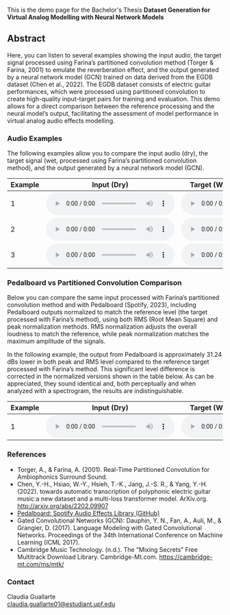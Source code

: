 This is the demo page for the Bachelor's Thesis **Dataset Generation for Virtual Analog Modelling with Neural Network Models**


## Abstract
 Here, you can listen to several examples showing the input audio, the target signal processed using Farina’s partitioned convolution method (Torger & Farina, 2001) to emulate the reverberation effect, and the output generated by a neural network model (GCN) trained on data derived from the EGDB dataset (Chen et al., 2022). The EGDB dataset consists of electric guitar performances, which were processed using partitioned convolution to create high-quality input-target pairs for training and evaluation. This demo allows for a direct comparison between the reference processing and the neural model’s output, facilitating the assessment of model performance in virtual analog audio effects modelling.


### Audio Examples
The following examples allow you to compare the input audio (dry), the target signal (wet, processed using Farina’s partitioned convolution method), and the output generated by a neural network model (GCN).

| Example | Input (Dry) | Target (Wet, Farina's Partitioned) | Model Output |
|---------|-------------|-------------------------|--------------|
| 1 | <audio src="Audio_Examples\inp_44100\01_SaxophoneCloseMic1.wav" controls preload></audio> | <audio src="Audio_Examples\Partitioned_outputs\01_SaxophoneCloseMic1.wav" controls preload></audio> | <audio src="Audio_Examples\Model_outputs\procesado_01_SaxophoneCloseMic1.wav" controls preload></audio> |
| 2 | <audio src="Audio_Examples\inp_44100\2.wav" controls preload></audio> | <audio src="Audio_Examples\Partitioned_outputs\2.wav" controls preload></audio> | <audio src="Audio_Examples\Model_outputs\procesado_2.wav" controls preload></audio> |
| 3 | <audio src="Audio_Examples\inp_44100\10_Piano.wav" controls preload></audio> | <audio src="Audio_Examples\Partitioned_outputs\10_Piano.wav" controls preload></audio> | <audio src="Audio_Examples\Model_outputs\procesado_10_Piano.wav" controls preload></audio> |

### Pedalboard vs Partitioned Convolution Comparison
Below you can compare the same input processed with Farina’s partitioned convolution method and with Pedalboard (Spotify, 2023), including Pedalboard outputs normalized to match the reference level (the target processed with Farina’s method), using both RMS (Root Mean Square) and peak normalization methods. RMS normalization adjusts the overall loudness to match the reference, while peak normalization matches the maximum amplitude of the signals.

In the following example, the output from Pedalboard is approximately 31.24 dBs lower in both peak and RMS level compared to the reference target processed with Farina’s method. This significant level difference is corrected in the normalized versions shown in the table below. As can be appreciated, they sound identical and, both perceptually and when analyzed with a spectrogram, the results are indistinguishable.

| Example | Input (Dry) | Target (Wet, Farina's Partitioned) | Target (Wet, Pedalboard) | Target (Wet, Pedalboard Norm Peak) | Target (Wet, Pedalboard Norm RMS) |
|---------|------------------|----------------------|---------------------|---------------------|---------------------|
| 1 | <audio src="githubpage_pedal_farina/12_input.wav" controls preload></audio> | <audio src="githubpage_pedal_farina/farina/12.wav" controls preload></audio> | <audio src="githubpage_pedal_farina/nonorm/12.wav" controls preload></audio> | <audio src="githubpage_pedal_farina/12_pedal_norm_peak.wav" controls preload></audio> | <audio src="githubpage_pedal_farina/12_pedal_norm_rms.wav" controls preload></audio> | 


### References 

- Torger, A., & Farina, A. (2001). Real-Time Partitioned Convolution for Ambiophonics Surround Sound. 
- Chen, Y.-H., Hsiao, W.-Y., Hsieh, T.-K., Jang, J.-S. R., & Yang, Y.-H. (2022). towards automatic transcription of polyphonic electric guitar music:a new dataset and a multi-loss transformer model. ArXiv.org. http://arxiv.org/abs/2202.09907 
- [Pedalboard: Spotify Audio Effects Library (GitHub)](https://github.com/spotify/pedalboard)
- Gated Convolutional Networks (GCN): Dauphin, Y. N., Fan, A., Auli, M., & Grangier, D. (2017). Language Modeling with Gated Convolutional Networks. Proceedings of the 34th International Conference on Machine Learning (ICML 2017).
- Cambridge Music Technology. (n.d.). The “Mixing Secrets” Free Multitrack Download Library. Cambridge-Mt.com. https://cambridge-mt.com/ms/mtk/


### Contact 
Claudia Guallarte   
claudia.guallarte01@estudiant.upf.edu
